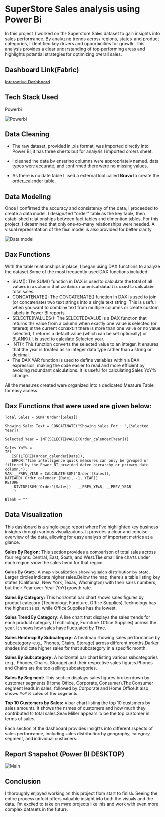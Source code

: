 
# SuperStore Sales analysis using Power Bi

In this project, I worked on the Superstore Sales dataset to gain insights into sales performance. By analyzing trends across regions, states, and product categories, I identified key drivers and opportunities for growth. This analysis provides a clear understanding of top-performing areas and highlights potential strategies for optimizing overall sales.
## Dashboard Link(Fabric)

[Interactive Dashboard](https://app.fabric.microsoft.com/view?r=eyJrIjoiZTI3YjA3MGMtYTY0Zi00ZWRkLWFhMWMtZjVhMjQ5MzY1YzRkIiwidCI6ImYyYWY5N2MyLTFiODUtNDQwOC05YTc5LTBjNjI0N2M4YTQ0YiJ9&pageName=ce2c7f5f81d829faa9a5)


## Tech Stack Used 

Powerbi

![Powerbi](https://github.com/user-attachments/assets/d705e3e8-95d9-4609-9a37-cdf7edc8b5b1)

## Data Cleaning

- The raw dataset, provided in .xls format, was imported directly into Power BI, it has three sheets but for analysis I imported orders sheet.
 
- I cleaned the data by ensuring columns were appropriately named, data types were accurate, and confirmed there were no missing values. 

- As there is no date table I used a external tool called **Bravo** to create the order_calender table. 

## Data Modeling

Once I confirmed the accuracy and consistency of the data, I proceeded to create a data model. I designated "order" table as the  key table, then established relationships between fact tables and dimention tables. For this project, I determined that only one-to-many relationships were needed. A visual representation of the final model is also provided for better clarity.

![Data model](https://github.com/user-attachments/assets/abcc7b15-b12d-4a57-b8dc-11dbd67b5c2b)


## Dax Functions

With the table relationships in place, I began using DAX functions to analyze the dataset.Some of the most frequently used DAX functions included:

- SUM(): The SUM() function in DAX  is used to calculate the total of all values in a column that contains numerical data.It is used to calculate total sales.
- CONCATENATE(): The CONCATENATE() function in DAX is used to join (or concatenate) two text strings into a single text string. This is useful when you want to combine text from multiple columns or create custom labels in Power BI reports.
- SELECTEDVALUES(): The SELECTEDVALUE is a DAX function that returns the value from a column when exactly one value is selected (or filtered) in the current context.If there is more than one value or no value selected, it returns a default value (which can be set optionally) or BLANK().It is used to calculate Selected year.
- INT(): This function converts the selected value to an integer. It ensures that the year is treated as an integer data type rather than a string or decimal.
- The DAX VAR function is used to define variables within a DAX expression, making the code easier to read and more efficient by avoiding redundant calculations. It is useful for calculating Sales YoY% change.

All the measures created were organized into a dedicated Measure Table for easy access.

## Dax Functions that were used are given below:

```
Total Sales = SUM('Order'[Sales])

Showing Sales Text = CONCATENATE("Showing Sales For : ",[Selected Year])

Selected Year = INT(SELECTEDVALUE(Order_calender[Year]))

Sales YoY% = 
IF(
   ISFILTERED(Order_calender[Date]), 
   ERROR("Time intelligence quick measures can only be grouped or filtered by the Power BI_provided datee hierarchy or primary date column."),
VAR __PREV_YEAR = CALCULATE(SUM('Order'[Sales]), DATEADD('Order_calender'[Date], -1, YEAR))
RETURN
	DIVIDE(SUM('Order'[Sales]) - __PREV_YEAR, __PREV_YEAR)
    )

Blank = ""

```


## Data Visualization

This dashboard is a single-page report where I've highlighted key business insights through various visualizations. It provides a clear and concise overview of the data, allowing for easy analysis of important metrics at a glance.

**Sales By Region:** This section provides a comparison of total sales across four regions: Central, East, South, and West.The small line charts under each region show the sales trend for that region.

**Sales By State:** A map visualization showing sales distribution by state. Larger circles indicate higher sales.Below the map, there’s a table listing key states (California, New York, Texas, Washington) with their sales numbers, but their Year-over-Year (YoY) growth rate.

**Sales By Category:** This horizontal bar chart shows sales figures by product category (Technology, Furniture, Office Supplies).Technology has the highest sales, while Office Supplies has the lowest.

**Sales Trend By Category:** A line chart that displays the sales trends for each product category (Technology, Furniture, Office Supplies) across the year. It shows how sales have fluctuated by Time.

**Sales Heatmap By Subcategory:** A heatmap showing sales performance by subcategory (e.g., Phones, Chairs, Storage) across different months.Darker shades indicate higher sales for that subcategory in a specific month.

**Sales By Subcategory:** A horizontal bar chart listing various subcategories (e.g., Phones, Chairs, Storage) and their respective sales figures.Phones and Chairs are the top-selling subcategories. 

**Sales By Segment:** This section displays sales figures broken down by customer segments (Home Office, Corporate, Consumer).The Consumer segment leads in sales, followed by Corporate and Home Office.It also shows YoY% sales of the segments.

**Top 10 Customers by Sales:** A bar chart listing the top 10 customers by sales amounts. It shows the names of customers and how much they contributed to total sales.Sean Miller appears to be the top customer in terms of sales.

Each section of the dashboard provides insights into different aspects of sales performance, including sales distribution by geography, category, segment, and individual customers.



## Report Snapshot (Power BI DESKTOP)
![Main ](https://github.com/user-attachments/assets/38985abc-2ebb-4549-90e5-c817fe5aec36)


## Conclusion

I thoroughly enjoyed working on this project from start to finish. Seeing the entire process unfold offers valuable insight into both the visuals and the data. I’m excited to take on more projects like this and work with even more complex datasets in the future.

